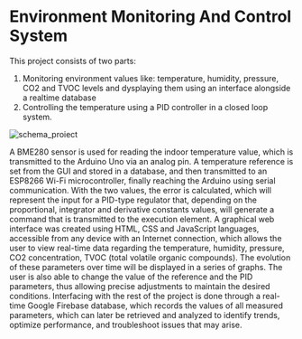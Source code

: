# Environment Monitoring And Control System
  This project consists of two parts:
1. Monitoring environment values like: temperature, humidity, pressure, CO2 and TVOC levels and dysplaying them using an interface alongside a realtime database
2. Controlling the temperature using a PID controller in a closed loop system.

![schema_proiect](https://github.com/user-attachments/assets/8a2ba22a-3245-46dc-9e0d-fd7f7295b937)

  A BME280 sensor is used for reading the indoor temperature value, which is transmitted to the Arduino Uno via an analog pin. A temperature reference is set from the GUI and stored in a database, and then transmitted to an ESP8266 Wi-Fi microcontroller, finally reaching the Arduino using serial communication. With the two values, the error is calculated, which will represent the input for a PID-type regulator that, depending on the proportional, integrator and derivative constants values, will generate a command that is transmitted to the execution element.
  A graphical web interface was created using HTML, CSS and JavaScript languages, accessible from any device with an Internet connection, which allows the user to view real-time data regarding the temperature, humidity, pressure, CO2 concentration, TVOC (total volatile organic compounds). The evolution of these parameters over time will be displayed in a series of graphs. The user is also able to change the value of the reference and the PID parameters, thus allowing precise adjustments to maintain the desired conditions.
  Interfacing with the rest of the project is done through a real-time Google Firebase database, which records the values ​​of all measured parameters, which can later be retrieved and analyzed to identify trends, optimize performance, and troubleshoot issues that may arise.
